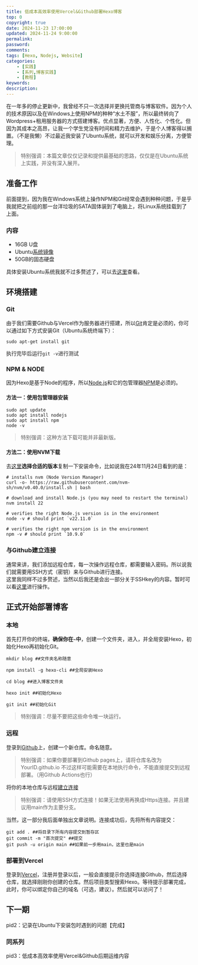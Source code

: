 ```yaml
---
title: 低成本高效率使用Vercel&Github部署Hexo博客
top: 0
copyright: true
date: 2024-11-23 17:00:00
updated: 2024-11-24 9:00:00
permalink:
password:
comments:
tags: [Hexo, Nodejs, Website]
categories: 
    - [实践]
    - [系列,博客实践]
    - [教程]
keywords:
description:
---
```

在一年多的停止更新中，我曾经不只一次选择并更换托管商与博客软件。因为个人的技术原因以及在Windows上使用NPM的种种“水土不服”，所以最终转向了Wordpress+租用服务器的方式搭建博客。优点显著，方便、人性化、个性化。但因为其成本之高昂，让我一个学生党没有时间和精力去维护，于是个人博客得以搁置。（不是我懒）不过最近我安装了Ubuntu系统，就可以开发和娱乐分离，方便管理。

> 特别强调：本篇文章仅仅记录和提供最基础的思路，仅仅是在Ubuntu系统上实践，并没有深入展开。

<!--more-->
## 准备工作
前面提到，因为我在Windows系统上操作NPM和Git经常会遇到种种问题，于是乎我就把之前组的那一台洋垃圾的SATA固体装到了电脑上，将Linux系统挂载到了上面。
### 内容
- 16GB U盘
- Ubuntu[系统镜像](https://cn.ubuntu.com/download)
- 50GB的固态硬盘

具体安装Ubuntu系统我就不过多赘述了，可以去[这里](https://www.bilibili.com/video/BV1554y1n7zv/)查看。
## 环境搭建
### Git
由于我们需要Github与Vercel作为服务器进行搭建，所以[Git](https://git-scm.com/)肯定是必须的，你可以通过如下方式安装Git（Ubuntu系统终端下）：
```
sudo apt-get install git
```
执行完毕后运行`git -v`进行测试
### NPM & NODE
因为Hexo是基于Node的程序，所以[Node.js](https://nodejs.org/zh-cn)和它的包管理器[NPM](https://npm.nodejs.cn/)是必须的。
#### 方法一：使用包管理器安装
```
sudo apt update
sudo apt install nodejs
sudo apt install npm
node -v
```
> 特别强调：这种方法下载可能并非最新版。
#### 方法二：使用NVM下载
去[这里](https://nodejs.org/en/download/package-manager)**选择合适的版本**复制一下安装命令，比如说我在24年11月24日看到的是：
```
# installs nvm (Node Version Manager)
curl -o- https://raw.githubusercontent.com/nvm-sh/nvm/v0.40.0/install.sh | bash

# download and install Node.js (you may need to restart the terminal)
nvm install 22

# verifies the right Node.js version is in the environment
node -v # should print `v22.11.0`

# verifies the right npm version is in the environment
npm -v # should print `10.9.0`
```
### 与Github建立连接
通常来讲，我们添加远程仓库，每一次操作远程仓库，都需要输入密码。所以说我们就需要用SSH方式（密钥）来与Github进行连接。   
这里我同样不过多赘述，当然以后我还是会出一部分关于SSHkey的内容。暂时可以看[这里](https://zhuanlan.zhihu.com/p/688103044)进行操作。
## 正式开始部署博客
### 本地
首先打开你的终端，**确保你在``~``中**，创建一个文件夹，进入，并全局安装Hexo，初始化Hexo再初始化Git。
```
mkdir blog ##文件夹名称随意

npm install -g hexo-cli ##全局安装Hexo

cd blog ##进入博客文件夹

hexo init ##初始化Hexo

git init ##初始化Git
```
> 特别强调：尽量不要把这些命令堆一块运行。
### 远程
登录到[Github](https://github.com)上，创建一个新仓库。命名随意。
> 特别强调：如果你要部署到Github pages上，请将仓库名改为YourID.github.io
> 不过这样可能需要在本地执行命令，不能直接提交到远程部署。（用Github Actions也行）

将你的本地仓库与远程[建立连接](https://geek-docs.com/git/git-questions/3_git_git_connect_existing_local_repository_to_existing_remote_repository.html)
> 特别强调：请使用SSH方式连接！如果无法使用再换成Https连接。并且建议用main作为主要分支。

当然，这一部分我后面单独出文章说明。连接成功后，先将所有内容提交：
```
git add . ##将目录下所有内容提交到暂存区
git commit -m "首次提交" ##提交
git push -u origin main ##如果前一步用main，这里也是main
```
### 部署到Vercel
登录到[Vercel](https://vercel.com/)，注册并登录以后，一般会直接提示你选择连接Github，然后选择仓库，就选择刚刚你创建的仓库。然后项目类型搜索Hexo。等待提示部署完成，此时，你可以绑定你自己的域名（可选，建议）。然后就可以访问了！
## 下一期
pid2：记录在Ubuntu下安装包时遇到的问题【完成】
### 同系列
pid3：低成本高效率使用Vercel&Github后期运维内容